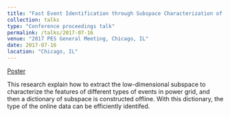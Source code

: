 ```yaml
---
title: "Fast Event Identification through Subspace Characterization of PMU Data in Power Systems"
collection: talks
type: "Conference proceedings talk"
permalink: /talks/2017-07-16 
venue: "2017 PES General Meeting, Chicago, IL"
date: 2017-07-16
location: "Chicago, IL"
---
```

[Poster](http://Wendy0601.github.io/files/fast_identification)

This research explain how to extract the low-dimensional subspace to characterize the features of different types of events in power grid, and then a dictionary of subspace is constructed offline. With this dictionary, the type of the online data can be efficiently identifed. 
